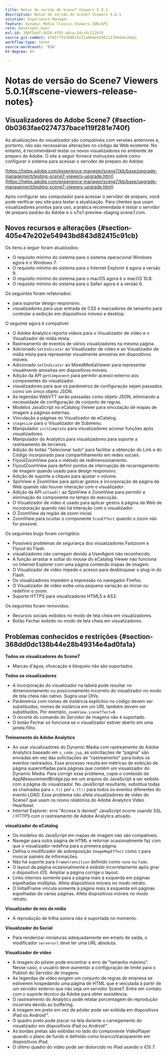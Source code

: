 ```yaml
---
title: Notas de versão do Scene7 Viewers 5.0.1
description: Notas de versão do Scene7 Viewers 5.0.1
solution: Experience Manager
feature: Dynamic Media Classic,Viewers,SDK/API
role: Developer,User
exl-id: 308f5ebf-dd28-4f95-abca-24cc6c212bf4
source-git-commit: 4f81f755789613222a66bed2961117604ae19e62
workflow-type: tm+mt
source-wordcount: '916'
ht-degree: 0%

---
```


# Notas de versão do Scene7 Viewers 5.0.1{#scene-viewers-release-notes}

## Visualizadores do Adobe Scene7 {#section-0b0363fae0274737bace119f281e740f}

As atualizações do visualizador são compatíveis com versões anteriores e, portanto, não são necessárias alterações no código da Web existente. No entanto, é recomendável testar os novos visualizadores no ambiente de preparo do Adobe. O site a seguir fornece instruções sobre como configurar o sistema para acessar o servidor de preparo do Adobe:

[https://helpx.adobe.com/experience-manager/scene7/kb/base/upgrade-management/testing-scene7-viewers-upgrade.html](https://helpx.adobe.com/experience-manager/scene7/kb/base/upgrade-management/testing-scene7-viewers-upgrade.html)

Após configurar seu computador para acessar o servidor de preparo, você pode verificar seu site para testar a atualização. Para clientes que usam visualizadores prontos para uso, a prática recomendada é testar o servidor de preparo padrão do Adobe e o s7is1-preview-staging.scene7.com.

## Novos recursos e alterações {#section-405e47e202e54943bd843d82415c91cb}

Os itens a seguir foram atualizados:

* O requisito mínimo do sistema para o sistema operacional Windows agora é o Windows 7.
* O requisito mínimo do sistema para o Internet Explorer é agora a versão 9.
* O requisito mínimo do sistema para o macOS agora é o macOS 10.8.
* O requisito mínimo do sistema para o Safari agora é a versão 6.

Os seguintes foram refatorados:

* para suportar design responsivo.
* visualizadores para usar entrada de CSS e marcadores de tamanho para controlar a exibição em dispositivos móveis e desktop.

O seguinte agora é compatível:

* O Adobe Analytics reporta vídeos para o Visualizador de vídeo e o Visualizador de mídia mista.
* Rastreamento de eventos de vários visualizadores na mesma página.
* Adicionado `SetIndicator` ao Visualizador de vídeo e ao Visualizador de mídia mista para representar visualmente amostras em dispositivos móveis.
* Adicionado `SetIndicator` ao MixedMediaViewer para representar visualmente amostras em dispositivos móveis.
* Adição da API `getComponent` para permitir acesso externo aos componentes do visualizador.
* visualizadores para que os parâmetros de configuração sejam passados como um único objeto JSON.
* As legendas WebVTT serão passadas como objeto JSON, eliminando a necessidade de configuração de conjunto de regras.
* Modelos JavaScript no eCatalog Viewer para vinculação de mapas de imagem a páginas externas.
* Vinculação a páginas no Visualizador de eCatalog.
* `stagesize` para o Visualizador de Submenu.
* Manipulador `initComplete` para visualizadores acionar funções após visualizadores.
* Manipulador do Analytics para visualizadores para suporte a rastreamento de terceiros.
* Adição do botão &quot;Selecionar tudo&quot; para facilitar a obtenção do Link e do Código incorporado para compartilhamento em redes sociais.
* FlyoutZoomView para o método de redimensionamento.
* FlyoutZoomView para definir pontos de interrupção de recarregamento de imagem quando usado para design responsivo.
* Adição de suporte a cliques para ajustar o volume.
* SpinView e ZoomView para aplicar gestos à incorporação de página da Web quando não houver interação com o visualizador.
* Adição da API `unload()` ao SpinView e ZoomView para permitir a eliminação do componente no tempo de execução.
* O Visualizador de vídeo é usado para aplicar gestos à página da Web de incorporação quando não há interação com o visualizador.
* O ZoomView da região de zoom inicial.
* ZoomView para ocultar o componente `IconEffect` quando o zoom não for possível.

Os seguintes bugs foram corrigidos:

* Possíveis problemas de segurança dos visualizadores Fastzoom e Flyout do Flash.
* visualizadores não carregam devido a UserAgent não reconhecido.
* A função arrastar e soltar do mouse do eCatalog Viewer não funciona no Internet Explorer com uma página contendo mapas de imagem.
* O Visualizador de vídeo impede o acesso para desbloquear o plug-in do Flash.
* Os visualizadores impedem a impressão no navegador Firefox.
* O Visualizador de vídeo exibe uma pequena variação ao iniciar ou redefinir o zoom.
* Suporte HTTPS para visualizadores HTML5 e AS3.

Os seguintes foram removidos:

* Recursos sociais exibidos no modo de tela cheia em visualizadores.
* Botão Fechar exibido no modo de tela cheia em visualizadores.

## Problemas conhecidos e restrições {#section-368dd0dc138b44e28b49314e4ad0fa1a}

**Todos os visualizadores do Scene7**

* Marcas d&#39;água, ofuscação e bloqueio não são suportados.

**Todos os visualizadores**

* A incorporação do visualizador na tabela pode resultar no dimensionamento ou posicionamento incorreto do visualizador no modo de tela cheia não nativo. Sugira usar DIVs.
* Parâmetros com nomes de instância explícitos no código devem ser substituídos; nomes de instância em um URL também devem ser substituídos. Por exemplo, `zoomView.iconeffect=0`.
* O recorte do comando do Servidor de imagens não é suportado.
* O botão Fechar só funciona se o visualizador estiver aberto em uma janela filho.

**Treinamento do Adobe Analytics**

* Ao usar visualizadores do Dynamic Media com rastreamento do Adobe Analytics baseado em `s_code.jsp`, as solicitações de &quot;página&quot; são enviadas em vez das solicitações de &quot;rastreamento&quot; para todos os eventos rastreados. Esse processo resulta em métricas de exibição de página superinfladas para páginas que contêm um visualizador do Dynamic Media. Para corrigir esse problema, copie o conteúdo de AppMeasurementBridge.jsp em um arquivo do JavaScript a ser exibido com a página do visualizador. No JavaScript resultante, substitua todas as chamadas para `s.t()` por `s.tl()` para todos os eventos diferentes do evento LOAD. Esse problema não afeta visualizadores de vídeo do Scene7 que usam os novos relatórios do Adobe Analytics Video Heartbeat.
* Internet Explorer: erro &quot;Access is denied&quot; JavaScript ocorre usando SSL / HTTPS com o rastreamento de Adobe Analytics ativado.

**visualizador do eCatalog**

* Os modelos do JavaScript em mapas de imagem não são compatíveis.
* Navegar para outra página de HTML e retornar ocasionalmente faz com que o visualizador redefina para a primeira página.
* Defina o modificador de sobreposição `ImageMapEffect` como `1` para invocar painéis de informações.
* Não há suporte para `Frametransition` definido como `none` ou `fade`.
* O layout da página ocasionalmente é exibido incorretamente após girar o dispositivo iOS. Ampliar a página corrige o layout.
* Links internos somente para a página mais à esquerda em páginas espelhadas múltiplas. Afeta dispositivos móveis no modo retrato.
* O InitialFrame vincula somente à página mais à esquerda em páginas espelhadas de várias páginas. Afeta dispositivos móveis no modo retrato.

**Visualizador de mix de mídia**

* A reprodução de trilha sonora não é suportada no momento.

**Visualizador do Social**

* Para renderizar miniaturas adequadamente em emails de saída, o modificador `serverurl` deve ter uma URL absoluta.

**Visualizador de vídeo**

* A imagem do pôster pode encontrar o erro de &quot;tamanho máximo&quot;. Nesse caso, o usuário deve aumentar a configuração de limite para o Publish do Servidor de imagens.
* As legendas de vídeo exigem um conjunto de regras de empresa se estiverem hospedando uma página de HTML que é veiculada a partir de um servidor externo que não seja um servidor Scene7. Entre em contato com o suporte técnico da Adobe para obter assistência.
* O rastreamento do Analytics pode relatar porcentagem de reprodução incorreta devido ao buffering.
* A imagem em preto em vez de pôster pode ser exibida em dispositivos iPad ou Android™.
* O quadro preto pode piscar na tela durante o carregamento do visualizador em dispositivos iPad ou Android™.
* As bordas pretas são exibidas no lado do componente VideoPlayer quando o plano de fundo é definido como branco/transparente em dispositivos iPad.
* O último quadro do vídeo pode ser distorcido no iPad usando o iOS 7.
